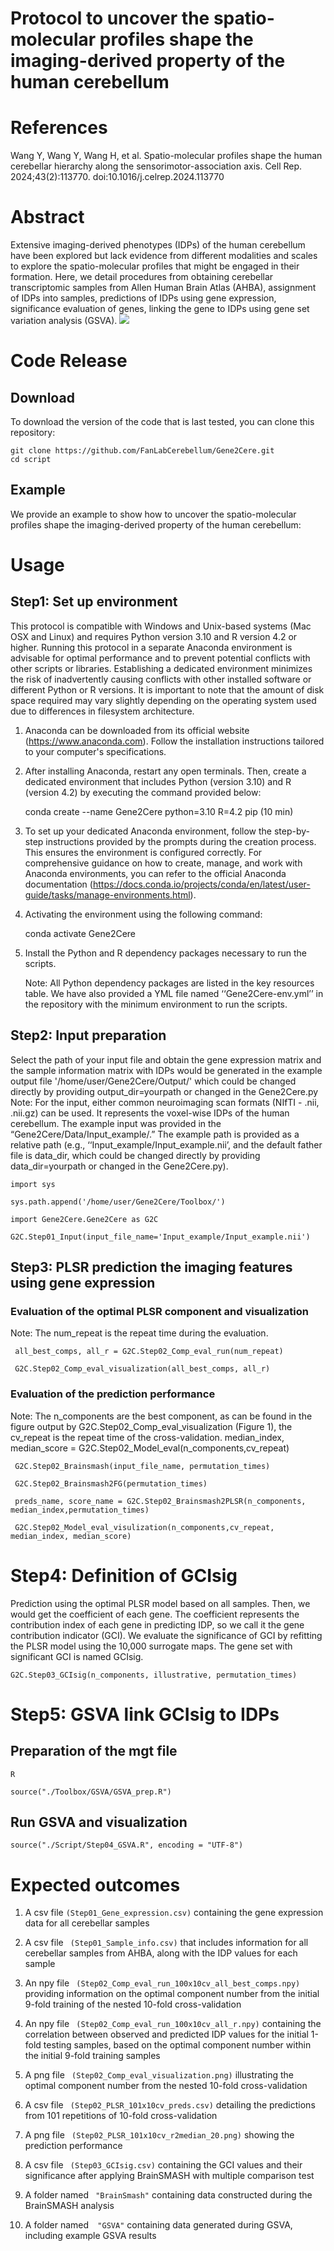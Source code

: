 # Protocol to uncover the spatio-molecular profiles shape the imaging-derived property of the human cerebellum

# References
Wang Y, Wang Y, Wang H, et al. Spatio-molecular profiles shape the human cerebellar hierarchy along the sensorimotor-association axis. Cell Rep. 2024;43(2):113770. doi:10.1016/j.celrep.2024.113770

# Abstract
Extensive imaging-derived phenotypes (IDPs) of the human cerebellum have been explored but lack evidence from different modalities and scales to explore the spatio-molecular profiles that might be engaged in their formation. Here, we detail procedures from obtaining cerebellar transcriptomic samples from Allen Human Brain Atlas (AHBA), assignment of IDPs into samples, predictions of IDPs using gene expression, significance evaluation of genes, linking the gene to IDPs using gene set variation analysis (GSVA). 
![](https://github.com/FanLabCerebellum/Gene2Cere/blob/main/abstract.png)  

# Code Release
## Download
To download the version of the code that is last tested, you can clone this repository:


    git clone https://github.com/FanLabCerebellum/Gene2Cere.git
    cd script
## Example

We provide an example to show how to uncover the spatio-molecular profiles shape the imaging-derived property of the human cerebellum:


# Usage
## Step1: Set up environment

This protocol is compatible with Windows and Unix-based systems (Mac OSX and Linux) and requires Python version 3.10 and R version 4.2 or higher. Running this protocol in a separate Anaconda environment is advisable for optimal performance and to prevent potential conflicts with other scripts or libraries. Establishing a dedicated environment minimizes the risk of inadvertently causing conflicts with other installed software or different Python or R versions. It is important to note that the amount of disk space required may vary slightly depending on the operating system used due to differences in filesystem architecture.

1. Anaconda can be downloaded from its official website (https://www.anaconda.com). Follow the installation instructions tailored to your computer's specifications. 

2. After installing Anaconda, restart any open terminals. Then, create a dedicated environment that includes Python (version 3.10) and R (version 4.2) by executing the command provided below:

    conda create --name Gene2Cere python=3.10 R=4.2 pip (10 min)
  
3. To set up your dedicated Anaconda environment, follow the step-by-step instructions provided by the prompts during the creation process. This ensures the environment is configured correctly. For comprehensive guidance on how to create, manage, and work with Anaconda environments, you can refer to the official Anaconda documentation (https://docs.conda.io/projects/conda/en/latest/user-guide/tasks/manage-environments.html). 

4. Activating the environment using the following command:

    conda activate Gene2Cere
   
6. Install the Python and R dependency packages necessary to run the scripts.

   Note: All Python dependency packages are listed in the key resources table. We have also provided a YML file named ‘‘Gene2Cere-env.yml’’ in the repository with the minimum environment to run the scripts.

## Step2: Input preparation
Select the path of your input file and obtain the gene expression matrix and the sample information matrix with IDPs would be generated in the example output file '/home/user/Gene2Cere/Output/' which could be changed directly by providing output_dir=yourpath or changed in the Gene2Cere.py
Note: For the input, either common neuroimaging scan formats (NIfTI - .nii, .nii.gz) can be used. It represents the voxel-wise IDPs of the human cerebellum. The example input was provided in the “Gene2Cere/Data/Input_example/.” The example path is provided as a relative path (e.g., ‘‘Input_example/Input_example.nii’, and the default father file is data_dir, which could be changed directly by providing data_dir=yourpath or changed in the Gene2Cere.py). 

    import sys

    sys.path.append('/home/user/Gene2Cere/Toolbox/')

    import Gene2Cere.Gene2Cere as G2C

    G2C.Step01_Input(input_file_name='Input_example/Input_example.nii')

## Step3: PLSR prediction the imaging features using gene expression

### Evaluation of the optimal PLSR component and visualization 
Note: The num_repeat is the repeat time during the evaluation.

     all_best_comps, all_r = G2C.Step02_Comp_eval_run(num_repeat) 
     
     G2C.Step02_Comp_eval_visualization(all_best_comps, all_r)

### Evaluation of the prediction performance 

Note: The n_components are the best component, as can be found in the figure output by G2C.Step02_Comp_eval_visualization (Figure 1), the cv_repeat is the repeat time of the cross-validation. 
     median_index, median_score = G2C.Step02_Model_eval(n_components,cv_repeat) 
     
     G2C.Step02_Brainsmash(input_file_name, permutation_times) 
     
     G2C.Step02_Brainsmash2FG(permutation_times)
     
     preds_name, score_name = G2C.Step02_Brainsmash2PLSR(n_components, median_index,permutation_times) 
     
     G2C.Step02_Model_eval_visulization(n_components,cv_repeat, median_index, median_score) 

# Step4: Definition of GCIsig

Prediction using the optimal PLSR model based on all samples. Then, we would get the coefficient of each gene. The coefficient represents the contribution index of each gene in predicting IDP, so we call it the gene contribution indicator (GCI). We evaluate the significance of GCI by refitting the PLSR model using the 10,000 surrogate maps. The gene set with significant GCI is named GCIsig. 

    G2C.Step03_GCIsig(n_components, illustrative, permutation_times)
# Step5: GSVA link GCIsig to IDPs 

## Preparation of the mgt file

    R

    source("./Toolbox/GSVA/GSVA_prep.R")

## Run GSVA and visualization

    source("./Script/Step04_GSVA.R", encoding = "UTF-8")

# Expected outcomes
1. A csv file ` (Step01_Gene_expression.csv) `  containing the gene expression data for all cerebellar samples

2. A csv file ` (Step01_Sample_info.csv)`  that includes information for all cerebellar samples from AHBA, along with the IDP values for each sample

3. An npy file ` (Step02_Comp_eval_run_100x10cv_all_best_comps.npy)`  providing information on the optimal component number from the initial 9-fold training of the nested 10-fold cross-validation

4. An npy file ` (Step02_Comp_eval_run_100x10cv_all_r.npy)`  containing the correlation between observed and predicted IDP values for the initial 1-fold testing samples, based on the optimal component number within the initial 9-fold training samples

5. A png file ` (Step02_Comp_eval_visualization.png)`  illustrating the optimal component number from the nested 10-fold cross-validation

6. A csv file ` (Step02_PLSR_101x10cv_preds.csv)`  detailing the predictions from 101 repetitions of 10-fold cross-validation

7. A png file ` (Step02_PLSR_101x10cv_r2median_20.png)`  showing the prediction performance

8. A csv file ` (Step03_GCIsig.csv)`  containing the GCI values and their significance after applying BrainSMASH with multiple comparison test

9. A folder named ` "BrainSmash"`  containing data constructed during the BrainSMASH analysis

10. A folder named`  "GSVA"`  containing data generated during GSVA, including example GSVA results








